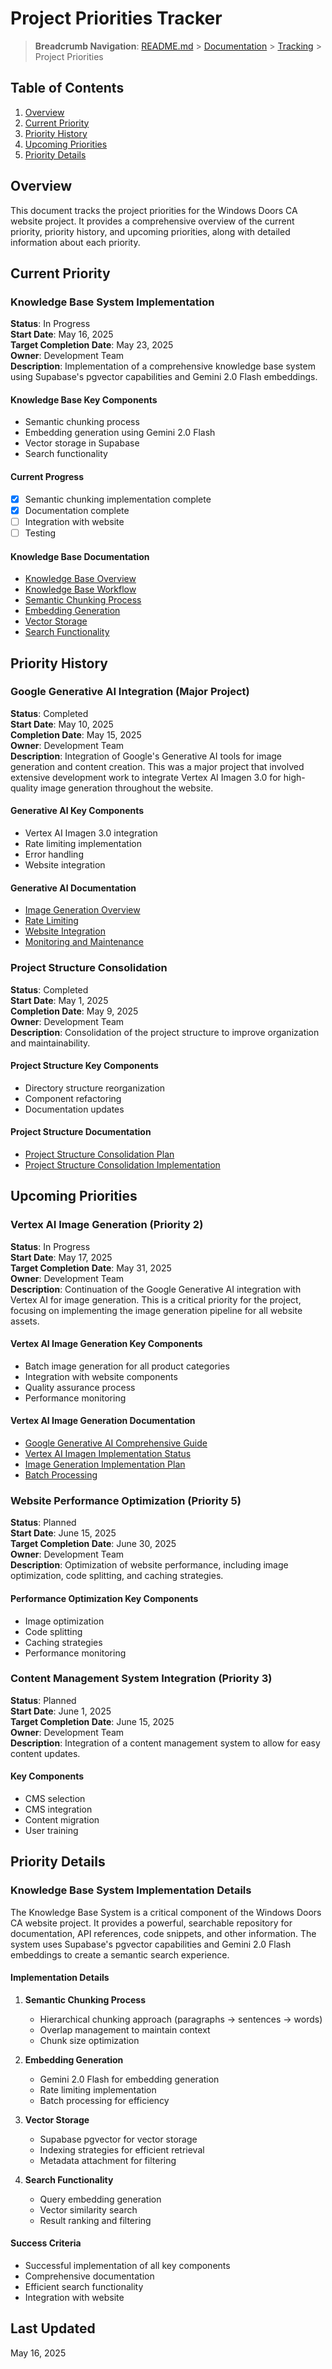 # Project Priorities Tracker

> **Breadcrumb Navigation**: [README.md](../../README.md) > [Documentation](../index.md) > [Tracking](./index.md) > Project Priorities

## Table of Contents

1. [Overview](#overview)
2. [Current Priority](#current-priority)
3. [Priority History](#priority-history)
4. [Upcoming Priorities](#upcoming-priorities)
5. [Priority Details](#priority-details)

## Overview

This document tracks the project priorities for the Windows Doors CA website project. It provides a comprehensive overview of the current priority, priority history, and upcoming priorities, along with detailed information about each priority.

## Current Priority

### Knowledge Base System Implementation

**Status**: In Progress  
**Start Date**: May 16, 2025  
**Target Completion Date**: May 23, 2025  
**Owner**: Development Team  
**Description**: Implementation of a comprehensive knowledge base system using Supabase's pgvector capabilities and Gemini 2.0 Flash embeddings.

#### Knowledge Base Key Components

- Semantic chunking process
- Embedding generation using Gemini 2.0 Flash
- Vector storage in Supabase
- Search functionality

#### Current Progress

- [x] Semantic chunking implementation complete
- [x] Documentation complete
- [ ] Integration with website
- [ ] Testing

#### Knowledge Base Documentation

- [Knowledge Base Overview](../Knowledge%20Base/index.md)
- [Knowledge Base Workflow](../Knowledge%20Base/knowledge-base-workflow.md)
- [Semantic Chunking Process](../Knowledge%20Base/semantic-chunking-process.md)
- [Embedding Generation](../Knowledge%20Base/embedding-generation.md)
- [Vector Storage](../Knowledge%20Base/vector-storage.md)
- [Search Functionality](../Knowledge%20Base/search-functionality.md)

## Priority History

### Google Generative AI Integration (Major Project)

**Status**: Completed  
**Start Date**: May 10, 2025  
**Completion Date**: May 15, 2025  
**Owner**: Development Team  
**Description**: Integration of Google's Generative AI tools for image generation and content creation. This was a major project that involved extensive development work to integrate Vertex AI Imagen 3.0 for high-quality image generation throughout the website.

#### Generative AI Key Components

- Vertex AI Imagen 3.0 integration
- Rate limiting implementation
- Error handling
- Website integration

#### Generative AI Documentation

- [Image Generation Overview](../Image%20generation/README.md)
- [Rate Limiting](../Image%20generation/rate-limiting.md)
- [Website Integration](../Image%20generation/website-integration.md)
- [Monitoring and Maintenance](../Image%20generation/monitoring-maintenance.md)

### Project Structure Consolidation

**Status**: Completed  
**Start Date**: May 1, 2025  
**Completion Date**: May 9, 2025  
**Owner**: Development Team  
**Description**: Consolidation of the project structure to improve organization and maintainability.

#### Project Structure Key Components

- Directory structure reorganization
- Component refactoring
- Documentation updates

#### Project Structure Documentation

- [Project Structure Consolidation Plan](../processes/project-structure-consolidation-plan.md)
- [Project Structure Consolidation Implementation](../processes/project-structure-consolidation-implementation.md)

## Upcoming Priorities

### Vertex AI Image Generation (Priority 2)

**Status**: In Progress  
**Start Date**: May 17, 2025  
**Target Completion Date**: May 31, 2025  
**Owner**: Development Team  
**Description**: Continuation of the Google Generative AI integration with Vertex AI for image generation. This is a critical priority for the project, focusing on implementing the image generation pipeline for all website assets.

#### Vertex AI Image Generation Key Components

- Batch image generation for all product categories
- Integration with website components
- Quality assurance process
- Performance monitoring

#### Vertex AI Image Generation Documentation

- [Google Generative AI Comprehensive Guide](../Image%20generation/google-generative-ai-comprehensive-guide.md)
- [Vertex AI Imagen Implementation Status](../Image%20generation/vertex-ai-imagen-implementation-status.md)
- [Image Generation Implementation Plan](../Image%20generation/image-generation-implementation-plan.md)
- [Batch Processing](../Image%20generation/batch-processing.md)

### Website Performance Optimization (Priority 5)

**Status**: Planned  
**Start Date**: June 15, 2025  
**Target Completion Date**: June 30, 2025  
**Owner**: Development Team  
**Description**: Optimization of website performance, including image optimization, code splitting, and caching strategies.

#### Performance Optimization Key Components

- Image optimization
- Code splitting
- Caching strategies
- Performance monitoring

### Content Management System Integration (Priority 3)

**Status**: Planned  
**Start Date**: June 1, 2025  
**Target Completion Date**: June 15, 2025  
**Owner**: Development Team  
**Description**: Integration of a content management system to allow for easy content updates.

#### Key Components

- CMS selection
- CMS integration
- Content migration
- User training

## Priority Details

### Knowledge Base System Implementation Details

The Knowledge Base System is a critical component of the Windows Doors CA website project. It provides a powerful, searchable repository for documentation, API references, code snippets, and other information. The system uses Supabase's pgvector capabilities and Gemini 2.0 Flash embeddings to create a semantic search experience.

#### Implementation Details

1. **Semantic Chunking Process**
   - Hierarchical chunking approach (paragraphs → sentences → words)
   - Overlap management to maintain context
   - Chunk size optimization

2. **Embedding Generation**
   - Gemini 2.0 Flash for embedding generation
   - Rate limiting implementation
   - Batch processing for efficiency

3. **Vector Storage**
   - Supabase pgvector for vector storage
   - Indexing strategies for efficient retrieval
   - Metadata attachment for filtering

4. **Search Functionality**
   - Query embedding generation
   - Vector similarity search
   - Result ranking and filtering

#### Success Criteria

- Successful implementation of all key components
- Comprehensive documentation
- Efficient search functionality
- Integration with website

## Last Updated

May 16, 2025
